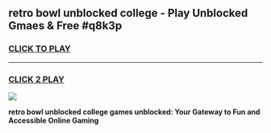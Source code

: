 
## retro bowl unblocked college - Play Unblocked Gmaes & Free #q8k3p
<h3>
<a href="https://news.freeplayer.one?title=retro_bowl_unblocked_college&ref=24F">CLICK TO PLAY</a></h3>
<hr>

<h3>
<a href="https://news.freeplayer.one?title=retro_bowl_unblocked_college&ref=24F">CLICK 2 PLAY</a>
  
</h3>

<a href="https://news.freeplayer.one?title=retro_bowl_unblocked_college&ref=24F/"><img src="https://clearcache.store/games.png"></a>


**retro bowl unblocked college games unblocked: Your Gateway to Fun and Accessible Online Gaming**
